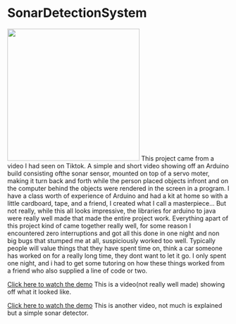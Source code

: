 ﻿# SonarDetectionSystem
 <img src="media/demo.PNG" width="300">
This project came from a video I had seen on Tiktok. A simple and short video showing off an Arduino build consisting ofthe sonar sensor, mounted on top of a servo moter, making it turn back and forth while the person placed objects infront and on the computer behind the objects were rendered in the screen in a program. I have a class worth of experience of Arduino and had a kit at home so with a little cardboard, tape, and a friend, I created what I call a masterpiece... But not really, while this all looks impressive, the libraries for arduino to java were really well made that made the entire project work. Everything apart of this project kind of came together really well, for some reason I encountered zero interruptions and got all this done in one night and non big bugs that stumped me at all, suspiciously worked too well. Typically people will value things that they have spent time on, think a car someone has worked on for a really long time, they dont want to let it go. I only spent one night, and i had to get some tutoring on how these things worked from a friend who also supplied a line of code or two.

[Click here to watch the demo](media/demo1.MOV)
This is a video(not really well made) showing off what it looked like.

[Click here to watch the demo](media/demo2.MOV)
This is another video, not much is explained but a simple sonar detector.
